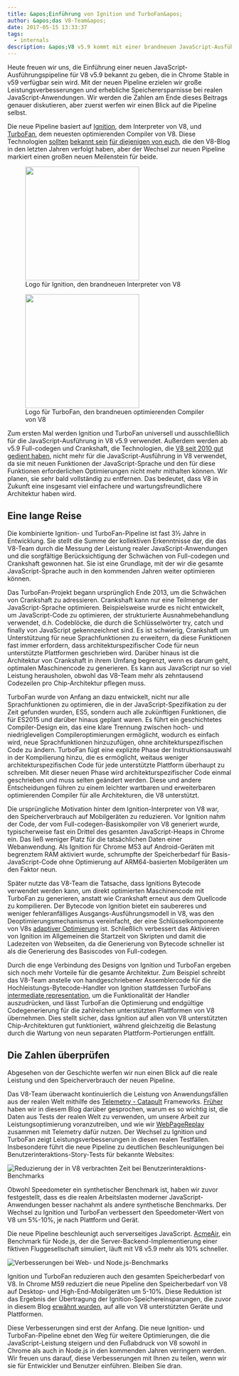 ```yaml
---
title: &apos;Einführung von Ignition und TurboFan&apos;
author: &apos;das V8-Team&apos;
date: 2017-05-15 13:33:37
tags:
  - internals
description: &apos;V8 v5.9 kommt mit einer brandneuen JavaScript-Ausführungspipeline, die auf dem Ignition-Interpreter und dem TurboFan-optimierenden Compiler basiert.&apos;
---
```

Heute freuen wir uns, die Einführung einer neuen JavaScript-Ausführungspipeline für V8 v5.9 bekannt zu geben, die in Chrome Stable in v59 verfügbar sein wird. Mit der neuen Pipeline erzielen wir große Leistungsverbesserungen und erhebliche Speicherersparnisse bei realen JavaScript-Anwendungen. Wir werden die Zahlen am Ende dieses Beitrags genauer diskutieren, aber zuerst werfen wir einen Blick auf die Pipeline selbst.

<!--truncate-->
Die neue Pipeline basiert auf [Ignition](/docs/ignition), dem Interpreter von V8, und [TurboFan](/docs/turbofan), dem neuesten optimierenden Compiler von V8. Diese Technologien [sollten](/blog/turbofan-jit) [bekannt sein](/blog/ignition-interpreter) [für diejenigen von euch](/blog/test-the-future), die den V8-Blog in den letzten Jahren verfolgt haben, aber der Wechsel zur neuen Pipeline markiert einen großen neuen Meilenstein für beide.

<figure>
  <img src="/_img/v8-ignition.svg" width="256" height="256" alt="" loading="lazy"/>
  <figcaption>Logo für Ignition, den brandneuen Interpreter von V8</figcaption>
</figure>

<figure>
  <img src="/_img/v8-turbofan.svg" width="256" height="256" alt="" loading="lazy"/>
  <figcaption>Logo für TurboFan, den brandneuen optimierenden Compiler von V8</figcaption>
</figure>

Zum ersten Mal werden Ignition und TurboFan universell und ausschließlich für die JavaScript-Ausführung in V8 v5.9 verwendet. Außerdem werden ab v5.9 Full-codegen und Crankshaft, die Technologien, die [V8 seit 2010 gut gedient haben](https://blog.chromium.org/2010/12/new-crankshaft-for-v8.html), nicht mehr für die JavaScript-Ausführung in V8 verwendet, da sie mit neuen Funktionen der JavaScript-Sprache und den für diese Funktionen erforderlichen Optimierungen nicht mehr mithalten können. Wir planen, sie sehr bald vollständig zu entfernen. Das bedeutet, dass V8 in Zukunft eine insgesamt viel einfachere und wartungsfreundlichere Architektur haben wird.

## Eine lange Reise

Die kombinierte Ignition- und TurboFan-Pipeline ist fast 3½ Jahre in Entwicklung. Sie stellt die Summe der kollektiven Erkenntnisse dar, die das V8-Team durch die Messung der Leistung realer JavaScript-Anwendungen und die sorgfältige Berücksichtigung der Schwächen von Full-codegen und Crankshaft gewonnen hat. Sie ist eine Grundlage, mit der wir die gesamte JavaScript-Sprache auch in den kommenden Jahren weiter optimieren können.

Das TurboFan-Projekt begann ursprünglich Ende 2013, um die Schwächen von Crankshaft zu adressieren. Crankshaft kann nur eine Teilmenge der JavaScript-Sprache optimieren. Beispielsweise wurde es nicht entwickelt, um JavaScript-Code zu optimieren, der strukturierte Ausnahmebehandlung verwendet, d.h. Codeblöcke, die durch die Schlüsselwörter try, catch und finally von JavaScript gekennzeichnet sind. Es ist schwierig, Crankshaft um Unterstützung für neue Sprachfunktionen zu erweitern, da diese Funktionen fast immer erfordern, dass architekturspezifischer Code für neun unterstützte Plattformen geschrieben wird. Darüber hinaus ist die Architektur von Crankshaft in ihrem Umfang begrenzt, wenn es darum geht, optimalen Maschinencode zu generieren. Es kann aus JavaScript nur so viel Leistung herausholen, obwohl das V8-Team mehr als zehntausend Codezeilen pro Chip-Architektur pflegen muss.

TurboFan wurde von Anfang an dazu entwickelt, nicht nur alle Sprachfunktionen zu optimieren, die in der JavaScript-Spezifikation zu der Zeit gefunden wurden, ES5, sondern auch alle zukünftigen Funktionen, die für ES2015 und darüber hinaus geplant waren. Es führt ein geschichtetes Compiler-Design ein, das eine klare Trennung zwischen hoch- und niedrigleveligen Compileroptimierungen ermöglicht, wodurch es einfach wird, neue Sprachfunktionen hinzuzufügen, ohne architekturspezifischen Code zu ändern. TurboFan fügt eine explizite Phase der Instruktionsauswahl in der Kompilierung hinzu, die es ermöglicht, weitaus weniger architekturspezifischen Code für jede unterstützte Plattform überhaupt zu schreiben. Mit dieser neuen Phase wird architekturspezifischer Code einmal geschrieben und muss selten geändert werden. Diese und andere Entscheidungen führen zu einem leichter wartbaren und erweiterbaren optimierenden Compiler für alle Architekturen, die V8 unterstützt.

Die ursprüngliche Motivation hinter dem Ignition-Interpreter von V8 war, den Speicherverbrauch auf Mobilgeräten zu reduzieren. Vor Ignition nahm der Code, der vom Full-codegen-Basiskompiler von V8 generiert wurde, typischerweise fast ein Drittel des gesamten JavaScript-Heaps in Chrome ein. Das ließ weniger Platz für die tatsächlichen Daten einer Webanwendung. Als Ignition für Chrome M53 auf Android-Geräten mit begrenztem RAM aktiviert wurde, schrumpfte der Speicherbedarf für Basis-JavaScript-Code ohne Optimierung auf ARM64-basierten Mobilgeräten um den Faktor neun.

Später nutzte das V8-Team die Tatsache, dass Ignitions Bytecode verwendet werden kann, um direkt optimierten Maschinencode mit TurboFan zu generieren, anstatt wie Crankshaft erneut aus dem Quellcode zu kompilieren. Der Bytecode von Ignition bietet ein saubereres und weniger fehleranfälliges Ausgangs-Ausführungsmodell in V8, was den Deoptimierungsmechanismus vereinfacht, der eine Schlüsselkomponente von V8s [adaptiver Optimierung](https://en.wikipedia.org/wiki/Adaptive_optimization) ist. Schließlich verbessert das Aktivieren von Ignition im Allgemeinen die Startzeit von Skripten und damit die Ladezeiten von Webseiten, da die Generierung von Bytecode schneller ist als die Generierung des Basiscodes von Full-codegen.

Durch die enge Verbindung des Designs von Ignition und TurboFan ergeben sich noch mehr Vorteile für die gesamte Architektur. Zum Beispiel schreibt das V8-Team anstelle von handgeschriebener Assemblercode für die Hochleistungs-Bytecode-Handler von Ignition stattdessen TurboFans [intermediate representation](https://en.wikipedia.org/wiki/Intermediate_representation), um die Funktionalität der Handler auszudrücken, und lässt TurboFan die Optimierung und endgültige Codegenerierung für die zahlreichen unterstützten Plattformen von V8 übernehmen. Dies stellt sicher, dass Ignition auf allen von V8 unterstützten Chip-Architekturen gut funktioniert, während gleichzeitig die Belastung durch die Wartung von neun separaten Plattform-Portierungen entfällt.

## Die Zahlen überprüfen

Abgesehen von der Geschichte werfen wir nun einen Blick auf die reale Leistung und den Speicherverbrauch der neuen Pipeline.

Das V8-Team überwacht kontinuierlich die Leistung von Anwendungsfällen aus der realen Welt mithilfe des [Telemetry - Catapult](https://catapult.gsrc.io/telemetry) Frameworks. [Früher](/blog/real-world-performance) haben wir in diesem Blog darüber gesprochen, warum es so wichtig ist, die Daten aus Tests der realen Welt zu verwenden, um unsere Arbeit zur Leistungsoptimierung voranzutreiben, und wie wir [WebPageReplay](https://github.com/chromium/web-page-replay) zusammen mit Telemetry dafür nutzen. Der Wechsel zu Ignition und TurboFan zeigt Leistungsverbesserungen in diesen realen Testfällen. Insbesondere führt die neue Pipeline zu deutlichen Beschleunigungen bei Benutzerinteraktions-Story-Tests für bekannte Websites:

![Reduzierung der in V8 verbrachten Zeit bei Benutzerinteraktions-Benchmarks](/_img/launching-ignition-and-turbofan/improvements-per-website.png)

Obwohl Speedometer ein synthetischer Benchmark ist, haben wir zuvor festgestellt, dass es die realen Arbeitslasten moderner JavaScript-Anwendungen besser nachahmt als andere synthetische Benchmarks. Der Wechsel zu Ignition und TurboFan verbessert den Speedometer-Wert von V8 um 5%-10%, je nach Plattform und Gerät.

Die neue Pipeline beschleunigt auch serverseitiges JavaScript. [AcmeAir](https://github.com/acmeair/acmeair-nodejs), ein Benchmark für Node.js, der die Server-Backend-Implementierung einer fiktiven Fluggesellschaft simuliert, läuft mit V8 v5.9 mehr als 10% schneller.

![Verbesserungen bei Web- und Node.js-Benchmarks](/_img/launching-ignition-and-turbofan/benchmark-scores.png)

Ignition und TurboFan reduzieren auch den gesamten Speicherbedarf von V8. In Chrome M59 reduziert die neue Pipeline den Speicherbedarf von V8 auf Desktop- und High-End-Mobilgeräten um 5-10%. Diese Reduktion ist das Ergebnis der Übertragung der Ignition-Speichereinsparungen, die zuvor in diesem Blog [erwähnt wurden](/blog/ignition-interpreter), auf alle von V8 unterstützten Geräte und Plattformen.

Diese Verbesserungen sind erst der Anfang. Die neue Ignition- und TurboFan-Pipeline ebnet den Weg für weitere Optimierungen, die die JavaScript-Leistung steigern und den Fußabdruck von V8 sowohl in Chrome als auch in Node.js in den kommenden Jahren verringern werden. Wir freuen uns darauf, diese Verbesserungen mit Ihnen zu teilen, wenn wir sie für Entwickler und Benutzer einführen. Bleiben Sie dran.

